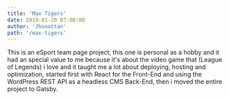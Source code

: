 ```yaml
---
title: 'Max Tigers'
date: 2019-01-20 07:00:00
author: 'Jhonattan'
path: '/max-tigers'
---
```


This is an eSport team page project, this one is personal as a hobby and it had an special value to me because it's about the video game that (League of Legends) i  love and it taught me a lot about deploying, hosting and optimization, started first with React for the Front-End and using the WordPress REST API as a headless CMS Back-End, then i moved the entire project to Gatsby. 